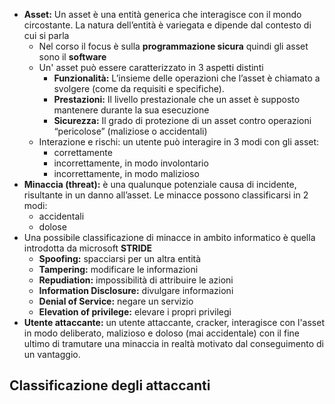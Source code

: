 - **Asset:** Un asset è una entità generica che interagisce con il mondo circostante. La natura dell’entità è variegata e dipende dal contesto di cui si parla
	- Nel corso il focus è sulla **programmazione sicura** quindi gli asset sono il **software**
	- Un' asset può essere caratterizzato in 3 aspetti distinti
		- **Funzionalità:** L’insieme delle operazioni che l’asset è chiamato a svolgere (come da requisiti e specifiche).
		- **Prestazioni:** Il livello prestazionale che un asset è supposto mantenere durante la sua esecuzione
		- **Sicurezza:** Il grado di protezione di un asset contro operazioni “pericolose” (maliziose o accidentali)
	- Interazione e rischi: un utente può interagire in 3 modi con gli asset:
		- correttamente
		- incorrettamente, in modo involontario
		- incorrettamente, in modo malizioso
- **Minaccia (threat):**  è una qualunque potenziale causa di incidente, risultante in un danno all’asset. Le minacce possono classificarsi in 2 modi:
	- accidentali
	- dolose
- Una possibile classificazione di minacce in ambito informatico è quella introdotta da microsoft **STRIDE**
	- **Spoofing:** spacciarsi per un altra entità
	- **Tampering:** modificare le informazioni
	- **Repudiation:** impossibilità di attribuire le azioni
	- **Information Disclosure:** divulgare informazioni
	- **Denial of Service:** negare un servizio
	- **Elevation of privilege:** elevare i propri privilegi
- **Utente attaccante:** un utente attaccante, cracker, interagisce con l'asset in modo deliberato, malizioso e doloso (mai accidentale) con il fine ultimo di tramutare una minaccia in realtà motivato dal conseguimento di un vantaggio.
## Classificazione degli attaccanti
